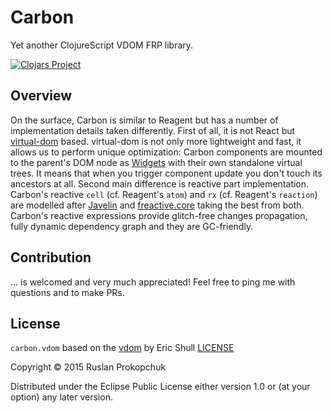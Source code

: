 # Carbon

Yet another ClojureScript VDOM FRP library.

[![Clojars Project](http://clojars.org/carbon/latest-version.svg)](http://clojars.org/carbon)

## Overview

On the surface, Carbon is similar to Reagent but has a number of implementation
details taken differently. First of all, it is not React but
[virtual-dom](https://github.com/Matt-Esch/virtual-dom) based.
virtual-dom is not only more lightweight and fast, it allows us to perform
unique optimization: Carbon components are mounted to the parent's DOM node as
[Widgets](https://github.com/Matt-Esch/virtual-dom/blob/master/docs/widget.md)
with their own standalone virtual trees. It means that when you trigger
component update you don't touch its ancestors at all.
Second main difference is reactive part implementation.
Carbon's reactive `cell` (cf. Reagent's `atom`) and
`rx` (cf. Reagent's `reaction`) are modelled after
[Javelin](https://github.com/hoplon/javelin) and
[freactive.core](https://github.com/aaronc/freactive.core) taking the best from both.
Carbon's reactive expressions provide glitch-free changes propagation,
fully dynamic dependency graph and they are GC-friendly.

## Contribution

... is welcomed and very much appreciated! Feel free to ping me with questions and to make PRs.

## License

`carbon.vdom` based on the [vdom](https://github.com/exupero/vdom) by Eric Shull [LICENSE](https://github.com/exupero/vdom/blob/master/LICENSE)

Copyright © 2015 Ruslan Prokopchuk

Distributed under the Eclipse Public License either version 1.0 or (at your option) any later version.
